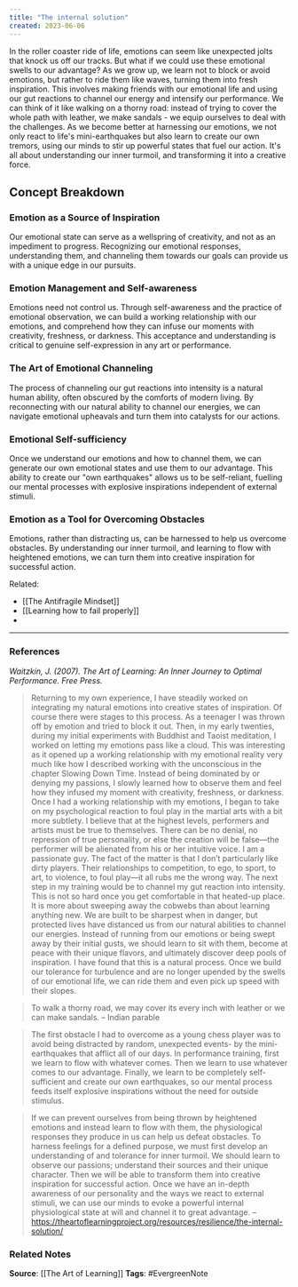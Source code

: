 ```yaml
---
title: "The internal solution"
created: 2023-06-06
---
```


In the roller coaster ride of life, emotions can seem like unexpected jolts that knock us off our tracks. But what if we could use these emotional swells to our advantage? As we grow up, we learn not to block or avoid emotions, but rather to ride them like waves, turning them into fresh inspiration. This involves making friends with our emotional life and using our gut reactions to channel our energy and intensify our performance. We can think of it like walking on a thorny road: instead of trying to cover the whole path with leather, we make sandals - we equip ourselves to deal with the challenges. As we become better at harnessing our emotions, we not only react to life's mini-earthquakes but also learn to create our own tremors, using our minds to stir up powerful states that fuel our action. It's all about understanding our inner turmoil, and transforming it into a creative force.

## Concept Breakdown

### Emotion as a Source of Inspiration
Our emotional state can serve as a wellspring of creativity, and not as an impediment to progress. Recognizing our emotional responses, understanding them, and channeling them towards our goals can provide us with a unique edge in our pursuits.

### Emotion Management and Self-awareness
Emotions need not control us. Through self-awareness and the practice of emotional observation, we can build a working relationship with our emotions, and comprehend how they can infuse our moments with creativity, freshness, or darkness. This acceptance and understanding is critical to genuine self-expression in any art or performance.

### The Art of Emotional Channeling
The process of channeling our gut reactions into intensity is a natural human ability, often obscured by the comforts of modern living. By reconnecting with our natural ability to channel our energies, we can navigate emotional upheavals and turn them into catalysts for our actions.

### Emotional Self-sufficiency
Once we understand our emotions and how to channel them, we can generate our own emotional states and use them to our advantage. This ability to create our "own earthquakes" allows us to be self-reliant, fuelling our mental processes with explosive inspirations independent of external stimuli.

### Emotion as a Tool for Overcoming Obstacles
Emotions, rather than distracting us, can be harnessed to help us overcome obstacles. By understanding our inner turmoil, and learning to flow with heightened emotions, we can turn them into creative inspiration for successful action.

Related:
- [[The Antifragile Mindset]]
- [[Learning how to fail properly]]
- 

---
### References

*Waitzkin, J. (2007). The Art of Learning: An Inner Journey to Optimal Performance. Free Press.*

> Returning to my own experience, I have steadily worked on integrating my natural emotions into creative states of inspiration. Of course there were stages to this process. As a teenager I was thrown off by emotion and tried to block it out. Then, in my early twenties, during my initial experiments with Buddhist and Taoist meditation, I worked on letting my emotions pass like a cloud. This was interesting as it opened up a working relationship with my emotional reality very much like how I described working with the unconscious in the chapter Slowing Down Time. Instead of being dominated by or denying my passions, I slowly learned how to observe them and feel how they infused my moment with creativity, freshness, or darkness. Once I had a working relationship with my emotions, I began to take on my psychological reaction to foul play in the martial arts with a bit more subtlety. I believe that at the highest levels, performers and artists must be true to themselves. There can be no denial, no repression of true personality, or else the creation will be false—the performer will be alienated from his or her intuitive voice. I am a passionate guy. The fact of the matter is that I don’t particularly like dirty players. Their relationships to competition, to ego, to sport, to art, to violence, to foul play—it all rubs me the wrong way. The next step in my training would be to channel my gut reaction into intensity. This is not so hard once you get comfortable in that heated-up place. It is more about sweeping away the cobwebs than about learning anything new. We are built to be sharpest when in danger, but protected lives have distanced us from our natural abilities to channel our energies. Instead of running from our emotions or being swept away by their initial gusts, we should learn to sit with them, become at peace with their unique flavors, and ultimately discover deep pools of inspiration. I have found that this is a natural process. Once we build our tolerance for turbulence and are no longer upended by the swells of our emotional life, we can ride them and even pick up speed with their slopes.

> To walk a thorny road, we may cover its every inch with leather or we can make sandals. – Indian parable

> The first obstacle I had to overcome as a young chess player was to avoid being distracted by random, unexpected events- by the mini-earthquakes that afflict all of our days. In performance training, first we learn to flow with whatever comes. Then we learn to use whatever comes to our advantage. Finally, we learn to be completely self-sufficient and create our own earthquakes, so our mental process feeds itself explosive inspirations without the need for outside stimulus.

> If we can prevent ourselves from being thrown by heightened emotions and instead learn to flow with them, the physiological responses they produce in us can help us defeat obstacles. To harness feelings for a defined purpose, we must first develop an understanding of and tolerance for inner turmoil. We should learn to observe our passions; understand their sources and their unique character. Then we will be able to transform them into creative inspiration for successful action. Once we have an in-depth awareness of our personality and the ways we react to external stimuli, we can use our minds to evoke a powerful internal physiological state at will and channel it to great advantage. – https://theartoflearningproject.org/resources/resilience/the-internal-solution/

### Related Notes
**Source**: [[The Art of Learning]]
**Tags**: #EvergreenNote
